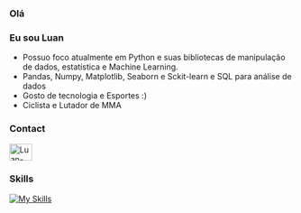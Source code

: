 ### Olá 
### Eu sou Luan

- Possuo foco atualmente em Python e suas bibliotecas de manipulação de dados, estatística e Machine Learning.
- Pandas, Numpy, Matplotlib, Seaborn e Sckit-learn e SQL para análise de dados 
- Gosto de tecnologia e Esportes :)
- Ciclista e Lutador de MMA

  
 ### Contact
<a href="https://www.linkedin.com/in/luan-tavares-01971619a" target="_blank">
<img align="center" alt="Luan-Linkdin" height="30" width="40" src="https://cdn.jsdelivr.net/gh/devicons/devicon/icons/linkedin/linkedin-original.svg" style="max-width: 100%;">
</a>
  
 ### Skills
 [![My Skills](https://skills.thijs.gg/icons?i=html,css,javascript,typescript,react&theme=light)](https://skills.thijs.gg)
